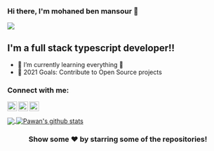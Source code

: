 ### Hi there, I'm mohaned ben mansour  👋
![](https://komarev.com/ghpvc/?username=mohanedbenmansour)
## I'm a full stack typescript developer!!


- 🌱 I’m currently learning everything 🤣
- 🥅 2021 Goals: Contribute to Open Source projects

### Connect with me:


<a href="https://www.linkedin.com/in/mohaned-benmansour">
  <img align="left" alt="mohaned's Linkdein" width="22px" src="https://cdn.jsdelivr.net/npm/simple-icons@v3/icons/linkedin.svg" />
</a>
<a href="https://github.com/mohanedbenmansour">
  <img align="left" alt="mohaned's Github" width="22px" src="https://cdn.jsdelivr.net/npm/simple-icons@v3/icons/github.svg" />
</a>
<a href="https://www.facebook.com/deadlyflourishh">
  <img align="left" alt="mohaned's Facebook" width="22px" src="https://cdn.jsdelivr.net/npm/simple-icons@v3/icons/facebook.svg" />
</a>


<br/>
<br/>
<a href="https://github.com/mohanedbenmansour">
  <img align="center" src="https://github-readme-stats.vercel.app/api/top-langs/?username=mohanedbenmansour&theme=dark&hide_langs_below=1" />
</a>
<a href="https://github.com/mohanedbenmansour">
 <img align="center" src="https://github-readme-stats.vercel.app/api?username=mohanedbenmansour&show_icons=true&theme=radical&line_height=27" alt="Pawan's github stats"/>
</a>


<div align="center">

### Show some ❤️ by starring some of the repositories!
